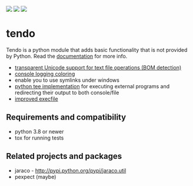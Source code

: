 [![](https://img.shields.io/pypi/v/tendo.svg?colorB=green)](https://pypi.python.org/pypi/tendo/)
[![](https://img.shields.io/codecov/c/github/pycontribs/tendo/main.svg)](https://codecov.io/gh/pycontribs/tendo)
[![](https://readthedocs.org/projects/tendo/badge/?version=latest)](http://tendo.readthedocs.io)

# tendo

Tendo is a python module that adds basic functionality that is
not provided by Python. Read the [documentation](https://tendo.readthedocs.org/en/latest/) for more info.

- [transparent Unicode support for text file operations (BOM detection)](https://tendo.readthedocs.org/en/latest/#module-tendo.singleton)
- [console logging coloring](https://tendo.readthedocs.org/en/latest/#module-tendo.colorer)
- enable you to use symlinks under windows
- [python tee implementation](https://tendo.readthedocs.org/en/latest/#module-tendo.colorer) for executing external programs and redirecting their output to both console/file
- [improved execfile](https://tendo.readthedocs.org/en/latest/#module-tendo.execfile2)

## Requirements and compatibility

- python 3.8 or newer
- tox for running tests

## Related projects and packages

- jaraco - http://pypi.python.org/pypi/jaraco.util
- pexpect (maybe)
